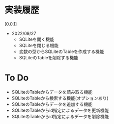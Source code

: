 # 実装履歴

[0.0.1]
* 2022/09/27
  * SQLiteを開く機能
  * SQLiteを閉じる機能
  * 変数の型からSQLiteのTableを作成する機能
  * SQLiteのTableを削除する機能

# To Do
* SQLiteのTableからデータを読み取る機能
* SQLiteのTableから検索する機能(オプションあり)
* SQLiteのTableからデータを追加する機能
* SQLiteのTableからid指定によるデータを更新機能
* SQLiteのTableからid指定によるデータを削除機能
